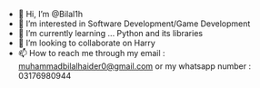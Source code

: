 - 👋 Hi, I’m @Bilal1h
- 👀 I’m interested in Software Development/Game Development
- 🌱 I’m currently learning ... Python and its libraries
- 💞️ I’m looking to collaborate on Harry
- 📫 How to reach me through my email : muhammadbilalhaider0@gmail.com or my whatsapp number : 03176980944

<!---
Bilal1h/Bilal1h is a ✨ special ✨ repository because its `README.md` (this file) appears on your GitHub profile.
You can click the Preview link to take a look at your changes.
--->
